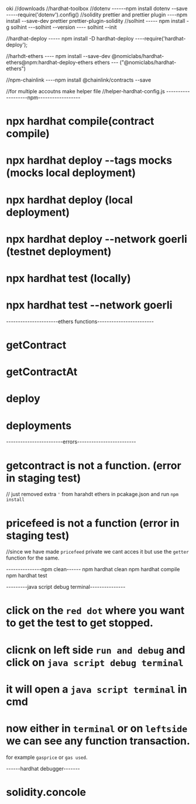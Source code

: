 oki
//downloads
//hardhat-toolbox
//dotenv
------npm install dotenv --save
-----require('dotenv').config()
//solidity prettier and prettier plugin
----npm install --save-dev prettier prettier-plugin-solidity
//solhint
----- npm install -g solhint
---solhint --version
---- solhint --init

//hardhat-deploy
----- npm install -D hardhat-deploy
----require('hardhat-deploy');

//harhdt-ethers
---- npm install --save-dev @nomiclabs/hardhat-ethers@npm:hardhat-deploy-ethers ethers
--- ("@nomiclabs/hardhat-ethers")

//npm-chainlink
----npm install @chainlink/contracts --save

//for multiple accoutns make helper file
//helper-hardhat-config.js
-------------------npm------------------

# npx hardhat compile(contract compile)

# npx hardhat deploy --tags mocks (mocks local deployment)

# npx hardhat deploy (local deployment)

# npx hardhat deploy --network goerli (testnet deployment)

# npx hardhat test (locally)

# npx hardhat test --network goerli

----------------------ethers functions------------------------

# getContract

# getContractAt

# deploy

# deployments

------------------------errors-------------------------

# getcontract is not a function. (error in staging test)

// just removed extra `'` from harahdt ethers in pcakage.json and run `npm install`

# pricefeed is not a function (error in staging test)

//since we have made `pricefeed` private we cant acces it but use the `getter` function for the same.

---------------npm clean------
npm hardhat clean
npm hardhat compile
npm hardhat test

---------java script debug terminal---------------

# click on the `red dot` where you want to get the test to get stopped.

# clicnk on left side `run and debug` and click on `java script debug terminal`

# it will open a `java script terminal` in cmd

# now either in `terminal` or on `leftside` we can see any function transaction.

for example `gasprice` or `gas used`.

------hardhat debugger-------

# solidity.concole
